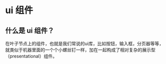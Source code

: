 # ui 组件

## 什么是 ui 组件？

在叶子节点上的组件，也就是我们常说的ui库，比如按钮，输入框，分页器等等，就类似于机器里面的一个个小螺丝钉一样，加在一起构成了相对复杂的展示型（presentational）组件。

